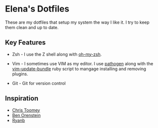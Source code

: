 # Elena's Dotfiles

These are my dotfiles that setup my system the way I like it. I try to keep them clean and up to date.

## Key Features

- Zsh - I use the Z shell along with
  [oh-my-zsh](https://github.com/robbyrussell/oh-my-zsh). 

- Vim - I sometimes use VIM as my editor. I use
[pathogen](https://github.com/tpope/vim-pathogen) along with the
[vim-update-bundle](https://github.com/bronson/vim-update-bundles) ruby script
to mangage installing and removing plugins.

- Git - Git for version control

## Inspiration

- [Chris Toomey](https://github.com/christoomey/dotfiles)
- [Ben Orenstein](https://github.com/r00k/dotfiles)
- [Ryanb](https://github.com/ryanb/dotfiles)

